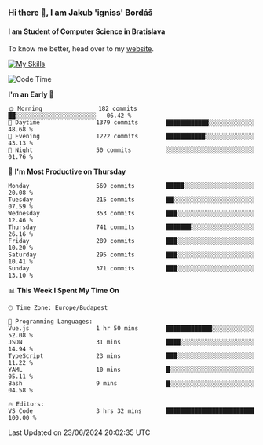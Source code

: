 ### Hi there 👋, I am Jakub 'igniss' Bordáš

#### I am Student of Computer Science in Bratislava
To know me better, head over to my [website](https://bordas.sk).

[![My Skills](https://skillicons.dev/icons?i=js,html,css,figma,svelte,java,kotlin,python,postgresql,typescript,nest,nodejs)](https://bordas.sk)


<!--START_SECTION:waka-->
![Code Time](http://img.shields.io/badge/Code%20Time-1%2C484%20hrs%2010%20mins-blue)

**I'm an Early 🐤** 

```text
🌞 Morning                182 commits         ██░░░░░░░░░░░░░░░░░░░░░░░   06.42 % 
🌆 Daytime                1379 commits        ████████████░░░░░░░░░░░░░   48.68 % 
🌃 Evening                1222 commits        ███████████░░░░░░░░░░░░░░   43.13 % 
🌙 Night                  50 commits          ░░░░░░░░░░░░░░░░░░░░░░░░░   01.76 % 
```
📅 **I'm Most Productive on Thursday** 

```text
Monday                   569 commits         █████░░░░░░░░░░░░░░░░░░░░   20.08 % 
Tuesday                  215 commits         ██░░░░░░░░░░░░░░░░░░░░░░░   07.59 % 
Wednesday                353 commits         ███░░░░░░░░░░░░░░░░░░░░░░   12.46 % 
Thursday                 741 commits         ███████░░░░░░░░░░░░░░░░░░   26.16 % 
Friday                   289 commits         ███░░░░░░░░░░░░░░░░░░░░░░   10.20 % 
Saturday                 295 commits         ███░░░░░░░░░░░░░░░░░░░░░░   10.41 % 
Sunday                   371 commits         ███░░░░░░░░░░░░░░░░░░░░░░   13.10 % 
```


📊 **This Week I Spent My Time On** 

```text
🕑︎ Time Zone: Europe/Budapest

💬 Programming Languages: 
Vue.js                   1 hr 50 mins        █████████████░░░░░░░░░░░░   52.08 % 
JSON                     31 mins             ████░░░░░░░░░░░░░░░░░░░░░   14.94 % 
TypeScript               23 mins             ███░░░░░░░░░░░░░░░░░░░░░░   11.22 % 
YAML                     10 mins             █░░░░░░░░░░░░░░░░░░░░░░░░   05.11 % 
Bash                     9 mins              █░░░░░░░░░░░░░░░░░░░░░░░░   04.58 % 

🔥 Editors: 
VS Code                  3 hrs 32 mins       █████████████████████████   100.00 % 
```


 Last Updated on 23/06/2024 20:02:35 UTC
<!--END_SECTION:waka-->
